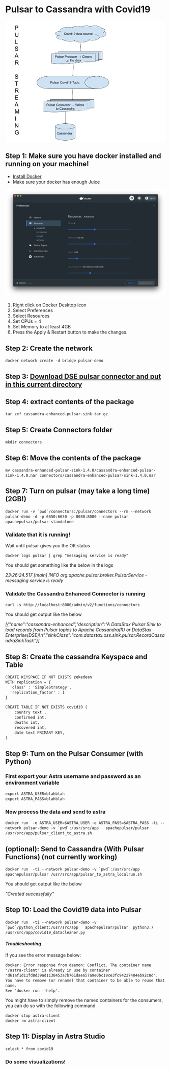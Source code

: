 # Pulsar to Cassandra with Covid19

![pulsar to cassandra](./covid_with_pulsar.png "diagram")

## Step 1: Make sure you have docker installed and running on your machine!

* [Install Docker](https://www.docker.com/products/docker-desktop)
* Make sure your docker has enough Juice

![alt text](./docker_setting.jpg "Docker settings")

1. Right click on Docker Desktop icon
1. Select Preferences
1. Select Resources
1. Set CPUs = 4
1. Set Memory to at least 4GB
1. Press the Apply & Restart button to make the changes.

## Step 2: Create the network

```
docker network create -d bridge pulsar-demo
```


## Step 3: [Download DSE pulsar connector and put in this current directory](https://downloads.datastax.com/#apc)

## Step 4: extract contents of the package

```
tar zxf cassandra-enhanced-pulsar-sink.tar.gz
```


## Step 5: Create Connectors folder

```
mkdir connectors
```


## Step 6: Move the contents of the package

```
mv cassandra-enhanced-pulsar-sink-1.4.0/cassandra-enhanced-pulsar-sink-1.4.0.nar connectors/cassandra-enhanced-pulsar-sink-1.4.0.nar
```

## Step 7: Turn on pulsar (may take a long time) (2GB!)

```
docker run -v `pwd`/connectors:/pulsar/connectors --rm --network pulsar-demo -d -p 6650:6650 -p 8080:8080 --name pulsar apachepulsar/pulsar-standalone
```

### Validate that it is running!

Wait until pulsar gives you the OK status

```
docker logs pulsar | grep "messaging service is ready" 
```

You should get something like the below in the logs 

*23:26:24.517 [main] INFO  org.apache.pulsar.broker.PulsarService - messaging service is ready*

### Validate the Cassandra Enhanced Connector is running

```
curl -s http://localhost:8080/admin/v2/functions/connectors
```

You should get output like the below

*[{"name":"cassandra-enhanced","description":"A DataStax Pulsar Sink to load records from Pulsar topics to Apache Cassandra(R) or DataStax Enterprise(DSE)\n","sinkClass":"com.datastax.oss.sink.pulsar.RecordCassandraSinkTask"}]*



## Step 8: Create the cassandra Keyspace and Table

```
CREATE KEYSPACE IF NOT EXISTS zekedean
WITH replication = {
  'class' : 'SimpleStrategy',
  'replication_factor' : 1
}
```

```
CREATE TABLE IF NOT EXISTS covid19 (
  	country text ,
  	confirmed int,
  	deaths int,
  	recovered int,
  	date text PRIMARY KEY,
)
```


## Step 9: Turn on the Pulsar Consumer (with Python)

### First export your Astra username and password as an environment variable  

```
export ASTRA_USER=blahblah
export ASTRA_PASS=blahblah
```
### Now process the data and send to astra

```
docker run  -e ASTRA_USER=$ASTRA_USER -e ASTRA_PASS=$ASTRA_PASS -ti --network pulsar-demo -v `pwd`:/usr/src/app   apachepulsar/pulsar  /usr/src/app/pulsar_client_to_astra.sh
```

## (optional): Send to Cassandra (With Pulsar Functions) **(not currently working)**

```
docker run  -ti --network pulsar-demo -v `pwd`:/usr/src/app   apachepulsar/pulsar /usr/src/app/pulsar_to_astra_localrun.sh
```

You should get output like the below

*"Created successfully"*

## Step 10: Load the Covid19 data into Pulsar

```
docker run  -ti --network pulsar-demo -v `pwd`/python_client:/usr/src/app   apachepulsar/pulsar  python3.7 /usr/src/app/covid19_datacleaner.py
```

#### *Troubleshooting*

If you see the error message below:
```
docker: Error response from daemon: Conflict. The container name "/astra-client" is already in use by container "d61af1d11fd8d39ad1138453a7b761dae657a9e0bc19ce3fc94227404eb92c8d". You have to remove (or rename) that container to be able to reuse that name.
See 'docker run --help'.
```

You might have to simply remove the named containers for the consumers, you can do so with the following command

```
docker stop astra-client
docker rm astra-client
```

## Step 11: Display in Astra Studio

```
select * from covid19
```

### Do some visualizations!


